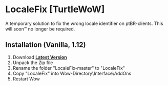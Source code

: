# LocaleFix [TurtleWoW]
A temporary solution to fix the wrong locale identifier on ptBR-clients. This will soon™ no longer be required.

## Installation (Vanilla, 1.12)
1. Download **[Latest Version](https://github.com/shagu/LocaleFix/archive/master.zip)**
2. Unpack the Zip file
3. Rename the folder "LocaleFix-master" to "LocaleFix"
4. Copy "LocaleFix" into Wow-Directory\Interface\AddOns
5. Restart Wow
